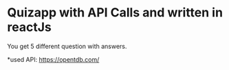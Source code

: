 # Quizapp with API Calls and written in reactJs

You get 5 different question with answers.

*used API: https://opentdb.com/
